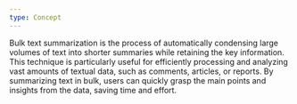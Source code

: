 ```yaml
---
type: Concept
---
```


Bulk text summarization is the process of automatically condensing large volumes of text into shorter summaries while retaining the key information. This technique is particularly useful for efficiently processing and analyzing vast amounts of textual data, such as comments, articles, or reports. By summarizing text in bulk, users can quickly grasp the main points and insights from the data, saving time and effort.